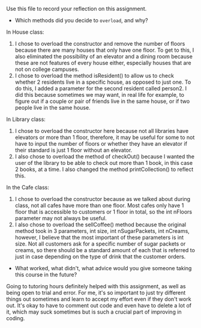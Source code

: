 Use this file to record your reflection on this assignment.

- Which methods did you decide to `overload`, and why?

In House class:
1. I chose to overload the constructor and remove the number of floors because there are many houses that only have one floor. To get to this, I also eliminated the possibility of an elevator and a dining room because these are not features of every house either, especially houses that are not on college campuses. 
2. I chose to overload the method isResident() to allow us to check whether 2 residents live in a specific house, as opposed to just one. To do this, I added a parameter for the second resident called person2. I did this because sometimes we may want, in real life for example, to figure out if a couple or pair of friends live in the same house, or if two people live in the same house. 

In Library class:
1. I chose to overload the constructor here because not all libraries have elevators or more than 1 floor, therefore, it may be useful for some to not have to input the number of floors or whether they have an elevator if their standard is just 1 floor without an elevator. 
2. I also chose to overload the method of checkOut() because I wanted the user of the library to be able to check out more than 1 book, in this case 2 books, at a time. I also changed the method printCollection() to reflect this. 

In the Cafe class:
1. I chose to overload the constructor because as we talked about during class, not all cafes have more than one floor. Most cafes only have 1 floor that is accessible to customers or 1 floor in total, so the int nFloors parameter may not always be useful.
2. I also chose to overload the sellCoffee() method because the original method took in 3 parameters, int size, int nSugarPackets, int nCreams, however, I believe that the most important of these parameters is int size. Not all customers ask for a specific number of sugar packets or creams, so there should be a standard amount of each that is referred to just in case depending on the type of drink that the customer orders. 

- What worked, what didn't, what advice would you give someone taking this course in the future?

Going to tutoring hours definitely helped with this assignment, as well as being open to trial and error. For me, it's so important to just try different things out sometimes and learn to accept my effort even if they don't work out. It's okay to have to comment out code and even have to delete a lot of it, which may suck sometimes but is such a crucial part of improving in coding.
